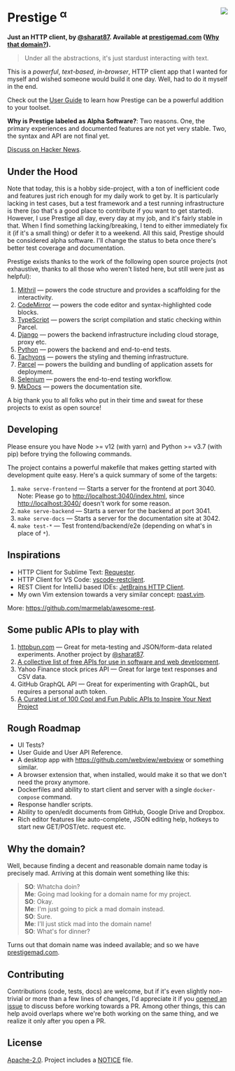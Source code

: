 # Prestige <sup>&alpha;</sup> <img align=right src="https://img.shields.io/badge/Made_With-Boring_Tech-F09?style=for-the-badge">

**Just an HTTP client, by [@sharat87](https://sharats.me). Available at [prestigemad.com](https://prestigemad.com)
([Why that domain?](#why-the-domain)).**

> Under all the abstractions, it's just stardust interacting with text.

This is a *powerful*, *text-based*, *in-browser*, HTTP client app that I wanted for myself and wished someone would
build it one day. Well, had to do it myself in the end.

Check out the [User Guide](https://prestigemad.com/docs) to learn how Prestige can be a powerful addition to your
toolset.

**Why is Prestige labeled as Alpha Software?**: Two reasons. One, the primary experiences and documented features are
not yet very stable. Two, the syntax and API are not final yet.

[Discuss on Hacker News](https://news.ycombinator.com/item?id=27412445).

## Under the Hood

Note that today, this is a hobby side-project, with a ton of inefficient code and features just rich enough for my daily
work to get by. It is particularly lacking in test cases, but a test framework and a test running infrastructure is
there (so that's a good place to contribute if you want to get started). However, I use Prestige all day, every day at
my job, and it's fairly stable in that. When I find something lacking/breaking, I tend to either immediately fix it (if
it's a small thing) or defer it to a weekend. All this said, Prestige should be considered alpha software. I'll change
the status to beta once there's better test coverage and documentation.

Prestige exists thanks to the work of the following open source projects (not exhaustive, thanks to all those who
weren't listed here, but still were just as helpful):

1. [Mithril](https://mithril.js.org/) &mdash; powers the code structure and provides a scaffolding for the interactivity.
1. [CodeMirror](https://codemirror.net/) &mdash; powers the code editor and syntax-highlighted code blocks.
1. [TypeScript](https://www.typescriptlang.org/) &mdash; powers the script compilation and static checking within Parcel.
1. [Django](https://www.djangoproject.com/) &mdash; powers the backend infrastructure including cloud storage, proxy etc.
1. [Python](https://www.python.org/) &mdash; powers the backend and end-to-end tests.
1. [Tachyons](http://tachyons.io/) &mdash; powers the styling and theming infrastructure.
1. [Parcel](https://parceljs.org/) &mdash; powers the building and bundling of application assets for deployment.
1. [Selenium](https://www.selenium.dev/) &mdash; powers the end-to-end testing workflow.
1. [MkDocs](https://www.mkdocs.org/) &mdash; powers the documentation site.

A big thank you to all folks who put in their time and sweat for these projects to exist as open source!

## Developing

Please ensure you have Node >= v12 (with yarn) and Python >= v3.7 (with pip) before trying the following commands.

The project contains a powerful makefile that makes getting started with development quite easy. Here's a quick summary
of some of the targets:

1. `make serve-frontend` &mdash; Starts a server for the frontend at port 3040.
	Note: Please go to <http://localhost:3040/index.html>, since <http://localhost:3040/> doesn't work for some reason.
1. `make serve-backend` &mdash; Starts a server for the backend at port 3041.
1. `make serve-docs` &mdash; Starts a server for the documentation site at 3042.
1. `make test-*` &mdash; Test frontend/backend/e2e (depending on what's in place of `*`).

## Inspirations

- HTTP Client for Sublime Text: [Requester](https://github.com/kylebebak/Requester).
- HTTP Client for VS Code: [vscode-restclient](https://github.com/Huachao/vscode-restclient).
- REST Client for IntelliJ based IDEs: [JetBrains HTTP Client](https://www.jetbrains.com/help/idea/http-client-in-product-code-editor.html).
- My own Vim extension towards a very similar concept: [roast.vim](https://github.com/sharat87/roast.vim).

More: <https://github.com/marmelab/awesome-rest>.

## Some public APIs to play with

1. [httpbun.com](https://httpbun.com) &mdash; Great for meta-testing and JSON/form-data related experiments. Another
   project by [@sharat87](https://sharats.me).
1. [A collective list of free APIs for use in software and web development](https://github.com/public-apis/public-apis).
1. Yahoo Finance stock prices API &mdash; Great for large text responses and CSV data.
1. GitHub GraphQL API &mdash; Great for experimenting with GraphQL, but requires a personal auth token.
1. [A Curated List of 100 Cool and Fun Public APIs to Inspire Your Next Project](https://medium.com/better-programming/a-curated-list-of-100-cool-and-fun-public-apis-to-inspire-your-next-project-7600ce3e9b3)

## Rough Roadmap

- UI Tests?
- User Guide and User API Reference.
- A desktop app with <https://github.com/webview/webview> or something similar.
- A browser extension that, when installed, would make it so that we don't need the proxy anymore.
- Dockerfiles and ability to start client and server with a single `docker-compose` command.
- Response handler scripts.
- Ability to open/edit documents from GitHub, Google Drive and Dropbox.
- Rich editor features like auto-complete, JSON editing help, hotkeys to start new GET/POST/etc. request etc.

## Why the domain?

Well, because finding a decent and reasonable domain name today is precisely mad. Arriving at this domain went something
like this:

> **SO**: Whatcha doin? \
> **Me**: Going mad looking for a domain name for my project. \
> **SO**: Okay. \
> **Me**: I'm just going to pick a mad domain instead. \
> **SO**: Sure. \
> **Me**: I'll just stick mad into the domain name! \
> **SO**: What's for dinner?

Turns out that domain name was indeed available; and so we have [prestigemad.com](https://prestigemad.com).

## Contributing

Contributions (code, tests, docs) are welcome, but if it's even slightly non-trivial or more than a few lines of
changes, I'd appreciate it if you [opened an issue](https://github.com/sharat87/prestige/issues/new) to discuss before
working towards a PR. Among other things, this can help avoid overlaps where we're both working on the same thing, and
we realize it only after you open a PR.

## License

[Apache-2.0](https://github.com/sharat87/prestige/blob/master/LICENSE). Project includes a
[NOTICE](https://github.com/sharat87/prestige/blob/master/NOTICE) file.
